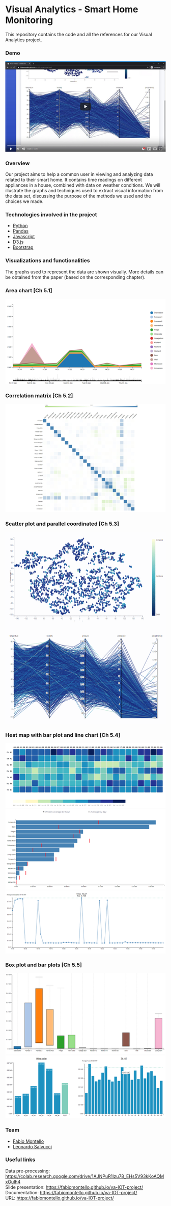 # Visual Analytics - Smart Home Monitoring
This repository contains the code and all the references for our Visual Analytics project.

### Demo
[![Watch the video](img/video.png)](https://youtu.be/d3rHTh6XruY)

### Overview
Our project aims to help a common user in viewing and analyzing data related to their smart home. It contains time readings on different appliances in a house, combined with data on weather conditions. We will illustrate the graphs and techniques used to extract visual information from the data set, discussing the purpose of the methods we used and the choices we made.

### Technologies involved in the project
* [Python](https://www.st.com/en/evaluation-tools/b-l072z-lrwan1.html) 
* [Pandas](https://pandas.pydata.org/) 
* [Javascript](https://www.w3schools.com/js/) 
* [D3.js](https://d3js.org/) 
* [Bootstrap](https://getbootstrap.com/) 

### Visualizations and functionalities
The graphs used to represent the data are shown visually. More details can be obtained from the paper (based on the corresponding chapter).

### Area chart [Ch 5.1]

<img src="img/1.PNG" data-canonical-src="img/1.PNG"/>

### Correlation matrix [Ch 5.2]

<img src="img/7.jpeg" data-canonical-src="img/7.jpeg"/>

### Scatter plot and parallel coordinated [Ch 5.3]

<img src="img/8.gif" data-canonical-src="img/8.gif"  height="600"/>

### Heat map with bar plot and line chart [Ch 5.4]

<img src="img/2.PNG" data-canonical-src="img/2.PNG"/>
<img src="img/3.PNG" data-canonical-src="img/3.PNG"/>
<img src="img/4.PNG" data-canonical-src="img/4.PNG"/>

### Box plot and bar plots [Ch 5.5]

<img src="img/5.PNG" data-canonical-src="img/5.PNG"/>
<img src="img/9.PNG" data-canonical-src="img/9.PNG"/>

### Team
* [Fabio Montello](https://www.linkedin.com/in/fabiomontello/) 
* [Leonardo Salvucci](https://www.linkedin.com/in/leonardo-salvucci/)  

### Useful links
Data pre-processing: https://colab.research.google.com/drive/1AJNPuR1Izu78_EHs5V93kKoAQMxOulh4 <br/>
Slide presentation: https://fabiomontello.github.io/va-IOT-project/ <br/>
Documentation: https://fabiomontello.github.io/va-IOT-project/ <br/>
URL: https://fabiomontello.github.io/va-IOT-project/ <br/>
